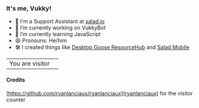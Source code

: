 ### It's me, Vukky!

- 💼 I'm a Support Assistant at [salad.io](https://salad.io)
- 🔭 I’m currently working on VukkyBot
- 🌱 I’m currently learning JavaScript
- 😄 Pronouns: He/him
- 🛠 I created things like [Desktop Goose ResourceHub](https://github.com/DesktopGooseUnofficial/ResourceHub) and [Salad Mobile](https://github.com/VukkyLtd/salad-mobile)

<table>
  <tr>
    <td>You are visitor</td>
    <td><img src="https://profile-counter.glitch.me/Vukky123/count.svg" alt="" /></td>
  </tr>
</table>

#### Credits
[https://github.com/ryanlanciaux/ryanlanciaux](ryanlanciaux) for the visitor counter

<!--
**Vukky123/Vukky123** is a ✨ _special_ ✨ repository because its `README.md` (this file) appears on your GitHub profile.

Here are some ideas to get you started:

- 🔭 I’m currently working on ...
- 🌱 I’m currently learning ...
- 👯 I’m looking to collaborate on ...
- 🤔 I’m looking for help with ...
- 💬 Ask me about ...
- 📫 How to reach me: ...
- 😄 Pronouns: ...
- ⚡ Fun fact: ...
-->
